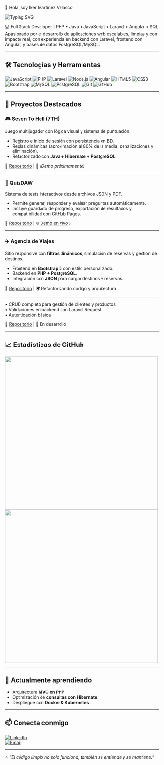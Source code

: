 👋 Hola, soy Iker Martínez Velasco

![Typing SVG](https://readme-typing-svg.herokuapp.com?size=28&duration=3000&color=1E90FF&center=true&vCenter=true&width=600&lines=Full+Stack+Developer;PHP+%7C+Java+%7C+JS+%7C+SQL;Construyendo+soluciones+escalables;Apasionado+por+el+desarrollo+web)


💻 Full Stack Developer | PHP • Java • JavaScript • Laravel • Angular • SQL
Apasionado por el desarrollo de aplicaciones web escalables,
limpias y con impacto real, con experiencia en backend con Laravel, 
frontend con Angular, y bases de datos PostgreSQL/MySQL.

---

## 🛠️ Tecnologías y Herramientas  

![JavaScript](https://img.shields.io/badge/JavaScript-ES6%2B-yellow?logo=javascript)
![PHP](https://img.shields.io/badge/PHP-8-blue?logo=php)
![Laravel](https://img.shields.io/badge/Laravel-10-ff2d20?logo=laravel)
![Node.js](https://img.shields.io/badge/Node.js-18-43853d?logo=node.js)
![Angular](https://img.shields.io/badge/Angular-17-dd1b16?logo=angular)
![HTML5](https://img.shields.io/badge/HTML5-orange?logo=html5)
![CSS3](https://img.shields.io/badge/CSS3-blue?logo=css3)
![Bootstrap](https://img.shields.io/badge/Bootstrap-5-7952B3?logo=bootstrap)
![MySQL](https://img.shields.io/badge/MySQL-Database-4479A1?logo=mysql)
![PostgreSQL](https://img.shields.io/badge/PostgreSQL-DB-336791?logo=postgresql)
![Git](https://img.shields.io/badge/Git-F05032?logo=git&logoColor=white)
![GitHub](https://img.shields.io/badge/GitHub-181717?logo=github)

---

## 🚀 Proyectos Destacados  

### 🎮 Seven To Hell (7TH)  
Juego multijugador con lógica visual y sistema de puntuación.  
- Registro e inicio de sesión con persistencia en BD.  
- Reglas dinámicas (aproximación al 80% de la media, penalizaciones y eliminación).  
- Refactorizado con **Java + Hibernate + PostgreSQL**.  

🔗 [Repositorio](https://github.com/moimenta84/7TH) | 🎥 *(Demo próximamente)*  


---

### 🧩 QuizDAW
Sistema de tests interactivos desde archivos JSON y PDF.  
- Permite generar, responder y evaluar preguntas automáticamente.  
- Incluye guardado de progreso, exportación de resultados y compatibilidad con GitHub Pages.  

🔗 [Repositorio](https://github.com/moimenta84/QuizDaw) | 🌐 [Demo en vivo](https://moimenta84.github.io/QuizDaw/)
)

---

### ✈️ Agencia de Viajes  
Sitio responsive con **filtros dinámicos**, simulación de reservas y gestión de destinos.  
- Frontend en **Bootstrap 5** con estilo personalizado.  
- Backend en **PHP + PostgreSQL**.  
- Integración con **JSON** para cargar destinos y reservas.  

🔗 [Repositorio](https://github.com/moimenta84/Agencia) | 🌍 Refactorizando código y arquitectura

---


• CRUD completo para gestión de clientes y productos  
• Validaciones en backend con Laravel Request  
• Autenticación básica  


🔗 [Repositorio](https://github.com/moimenta84/Crm-platform) | 🧩 En desarrollo

---
## 📈 Estadísticas de GitHub  
<img src="https://github-readme-activity-graph.vercel.app/graph?username=moimenta84&theme=github-compact" width="500"/>
<img src="https://github-readme-stats.vercel.app/api?username=moimenta84&show_icons=true&count_private=true&include_all_commits=true&theme=tokyonight" width="500"/>


---

## 🌱 Actualmente aprendiendo  
- Arquitectura **MVC en PHP**  
- Optimización de **consultas con Hibernate**  
- Despliegue con **Docker & Kubernetes**  

---

## 📫 Conecta conmigo  
[![LinkedIn](https://img.shields.io/badge/LinkedIn-blue?logo=linkedin)](https://www.linkedin.com/)  
[![Email](https://img.shields.io/badge/Email-Contact-red)](mailto:tuemail@ejemplo.com)  

---

⭐ *“El código limpio no solo funciona, también se entiende y se mantiene.”*  

